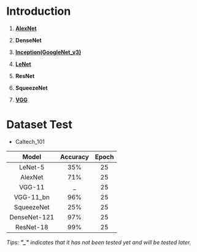 # Introduction

1. **[AlexNet](https://www.jianshu.com/p/c5510449e8a6)**

2. **DenseNet**

3. **[Inception(GoogleNet_v3)](https://www.jianshu.com/p/79ef7ed956ac)**

4. **[LeNet](https://www.jianshu.com/p/05e562a8ed19)**

5. **ResNet**

6. **SqueezeNet**

7. **[VGG](https://www.jianshu.com/p/a52991ab86e0)**


# Dataset Test

- Caltech_101

|    Model    |Accuracy|Epoch|
|:-----------:|:------:|:---:|
|LeNet-5      |35%     |25
|AlexNet      |71%     |25
|VGG-11       |_       |25
|VGG-11_bn    |96%     |25
|SqueezeNet   |25%     |25
|DenseNet-121 |97%     |25
|ResNet-18    |99%     |25

*Tips: **"_"** indicates that it has not been tested yet and will be tested later.*
